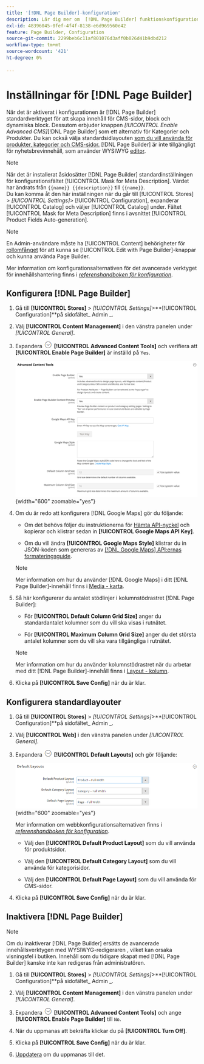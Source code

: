 ```yaml
---
title: '[!DNL Page Builder]-konfiguration'
description: Lär dig mer om  [!DNL Page Builder] funktionskonfigurationen i Admin för Adobe Commerce och Magento Open Source.
exl-id: 48396045-0fef-4f4f-8138-e6d969560e42
feature: Page Builder, Configuration
source-git-commit: 2299beb6c11af801076d3aff0b026d41b9dbd212
workflow-type: tm+mt
source-wordcount: '421'
ht-degree: 0%

---
```


# Inställningar för [!DNL Page Builder]

När det är aktiverat i konfigurationen är [!DNL Page Builder] standardverktyget för att skapa innehåll för CMS-sidor, block och dynamiska block. Dessutom erbjuder knappen _[!UICONTROL Enable Advanced CMS]_[!DNL Page Builder] som ett alternativ för Kategorier och Produkter. Du kan också välja standardsidlayouten [som du vill använda för produkter, kategorier och CMS-sidor.](../content-design/page-layout.md) [!DNL Page Builder] är inte tillgängligt för nyhetsbrevinnehåll, som använder WYSIWYG [editor](../content-design/editor.md).

>[!NOTE]
>
>När det är installerat åsidosätter [!DNL Page Builder] standardinställningen för konfigurationsfältet [!UICONTROL Mask for Meta Description]. Värdet har ändrats från `{{name}} {{description}}` till `{{name}}`.
><br>
>Du kan komma åt den här inställningen när du går till [!UICONTROL Stores] > _[!UICONTROL Settings]_> [!UICONTROL Configuration], expanderar [!UICONTROL Catalog] och väljer [!UICONTROL Catalog] under. Fältet [!UICONTROL Mask for Meta Description] finns i avsnittet [!UICONTROL Product Fields Auto-generation].

>[!NOTE]
>
>En Admin-användare måste ha [!UICONTROL Content] behörigheter för [rollomfånget](../systems/permissions-user-roles.md) för att kunna se [!UICONTROL Edit with Page Builder]-knappar och kunna använda Page Builder.

Mer information om konfigurationsalternativen för det avancerade verktyget för innehållshantering finns i [_referenshandboken för konfiguration_](../configuration-reference/general/content-management.md).

## Konfigurera [!DNL Page Builder]

1. Gå till **[!UICONTROL Stores]** > _[!UICONTROL Settings]_>**[!UICONTROL Configuration]**på sidofältet_ Admin _.

1. Välj **[!UICONTROL Content Management]** i den vänstra panelen under _[!UICONTROL General]_.

1. Expandera ![Expansionsväljaren ](../assets/icon-display-expand.png) **[!UICONTROL Advanced Content Tools]** och verifiera att **[!UICONTROL Enable Page Builder]** är inställd på `Yes`.

   ![Avancerade innehållsverktyg](../configuration-reference/general/assets/content-management-advanced-content-tools.png){width="600" zoomable="yes"}

1. Om du är redo att konfigurera [!DNL Google Maps] gör du följande:

   - Om det behövs följer du instruktionerna för [Hämta API-nyckel][1] och kopierar och klistrar sedan in **[!UICONTROL Google Maps API Key]**.

   - Om du vill ändra **[!UICONTROL Google Maps Style]** klistrar du in JSON-koden som genereras av [[!DNL Google Maps] API:ernas formateringsguide][2].

   >[!NOTE]
   >
   >Mer information om hur du använder [!DNL Google Maps] i ditt [!DNL Page Builder]-innehåll finns i [Media - karta](map.md).

1. Så här konfigurerar du antalet stödlinjer i kolumnstödrastret [!DNL Page Builder]:

   - För **[!UICONTROL Default Column Grid Size]** anger du standardantalet kolumner som du vill ska visas i rutnätet.

   - För **[!UICONTROL Maximum Column Grid Size]** anger du det största antalet kolumner som du vill ska vara tillgängliga i rutnätet.

   >[!NOTE]
   >
   >Mer information om hur du använder kolumnstödrastret när du arbetar med ditt [!DNL Page Builder]-innehåll finns i [Layout - kolumn](column.md).

1. Klicka på **[!UICONTROL Save Config]** när du är klar.

## Konfigurera standardlayouter

1. Gå till **[!UICONTROL Stores]** > _[!UICONTROL Settings]_>**[!UICONTROL Configuration]**på sidofältet_ Admin _.

1. Välj **[!UICONTROL Web]** i den vänstra panelen under _[!UICONTROL General]_.

1. Expandera ![Expansionsväljaren](../assets/icon-display-expand.png) **[!UICONTROL Default Layouts]** och gör följande:

   ![Standardlayouter](../configuration-reference/general/assets/web-default-layouts.png){width="600" zoomable="yes"}

   Mer information om webbkonfigurationsalternativen finns i [_referenshandboken för konfiguration_](../configuration-reference/general/web.md#default-layouts).

   - Välj den **[!UICONTROL Default Product Layout]** som du vill använda för produktsidor.

   - Välj den **[!UICONTROL Default Category Layout]** som du vill använda för kategorisidor.

   - Välj den **[!UICONTROL Default Page Layout]** som du vill använda för CMS-sidor.

1. Klicka på **[!UICONTROL Save Config]** när du är klar.

## Inaktivera [!DNL Page Builder]

>[!NOTE]
>
>Om du inaktiverar [!DNL Page Builder] ersätts de avancerade innehållsverktygen med WYSIWYG-redigeraren [](../content-design/editor.md), vilket kan orsaka visningsfel i butiken. Innehåll som du tidigare skapat med [!DNL Page Builder] kanske inte kan redigeras från administratören.

1. Gå till **[!UICONTROL Stores]** > _[!UICONTROL Settings]_>**[!UICONTROL Configuration]**på sidofältet_ Admin _.

1. Välj **[!UICONTROL Content Management]** i den vänstra panelen under _[!UICONTROL General]_.

1. Expandera ![Expansionsväljaren ](../assets/icon-display-expand.png) **[!UICONTROL Advanced Content Tools]** och ange **[!UICONTROL Enable Page Builder]** till `No`.

1. När du uppmanas att bekräfta klickar du på **[!UICONTROL Turn Off]**.

1. Klicka på **[!UICONTROL Save Config]** när du är klar.

1. [Uppdatera](../systems/cache-management.md) om du uppmanas till det.

[1]: https://developers.google.com/maps/documentation/javascript/get-api-key
[2]: https://mapstyle.withgoogle.com/
